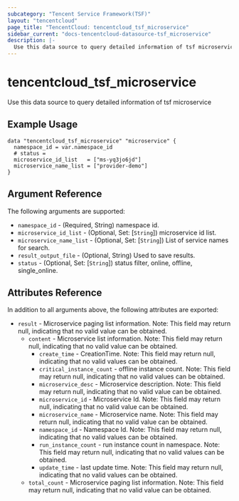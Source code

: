 ```yaml
---
subcategory: "Tencent Service Framework(TSF)"
layout: "tencentcloud"
page_title: "TencentCloud: tencentcloud_tsf_microservice"
sidebar_current: "docs-tencentcloud-datasource-tsf_microservice"
description: |-
  Use this data source to query detailed information of tsf microservice
---
```


# tencentcloud_tsf_microservice

Use this data source to query detailed information of tsf microservice

## Example Usage

```hcl
data "tencentcloud_tsf_microservice" "microservice" {
  namespace_id = var.namespace_id
  # status =
  microservice_id_list   = ["ms-yq3jo6jd"]
  microservice_name_list = ["provider-demo"]
}
```

## Argument Reference

The following arguments are supported:

* `namespace_id` - (Required, String) namespace id.
* `microservice_id_list` - (Optional, Set: [`String`]) microservice id list.
* `microservice_name_list` - (Optional, Set: [`String`]) List of service names for search.
* `result_output_file` - (Optional, String) Used to save results.
* `status` - (Optional, Set: [`String`]) status filter, online, offline, single_online.

## Attributes Reference

In addition to all arguments above, the following attributes are exported:

* `result` - Microservice paging list information. Note: This field may return null, indicating that no valid value can be obtained.
  * `content` - Microservice list information. Note: This field may return null, indicating that no valid value can be obtained.
    * `create_time` - CreationTime. Note: This field may return null, indicating that no valid values can be obtained.
    * `critical_instance_count` - offline instance count.  Note: This field may return null, indicating that no valid values can be obtained.
    * `microservice_desc` - Microservice description. Note: This field may return null, indicating that no valid value can be obtained.
    * `microservice_id` - Microservice Id. Note: This field may return null, indicating that no valid value can be obtained.
    * `microservice_name` - Microservice name. Note: This field may return null, indicating that no valid value can be obtained.
    * `namespace_id` - Namespace Id.  Note: This field may return null, indicating that no valid values can be obtained.
    * `run_instance_count` - run instance count in namespace.  Note: This field may return null, indicating that no valid values can be obtained.
    * `update_time` - last update time.  Note: This field may return null, indicating that no valid values can be obtained.
  * `total_count` - Microservice paging list information. Note: This field may return null, indicating that no valid value can be obtained.



